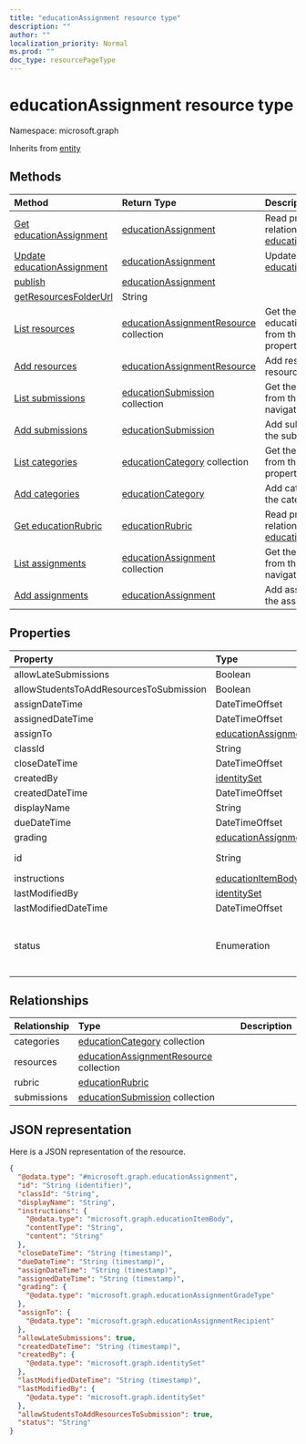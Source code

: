 ```yaml
---
title: "educationAssignment resource type"
description: ""
author: ""
localization_priority: Normal
ms.prod: ""
doc_type: resourcePageType
---
```


# educationAssignment resource type


Namespace: microsoft.graph




Inherits from [entity](../resources/entity.md)

## Methods
|Method|Return Type|Description|
|:---|:---|:---|
|[Get educationAssignment](../api/educationassignment-get.md)|[educationAssignment](../resources/educationassignment.md)|Read properties and relationships of the [educationAssignment](../resources/educationassignment.md) object.|
|[Update educationAssignment](../api/educationassignment-update.md)|[educationAssignment](../resources/educationassignment.md)|Update the properties of a [educationAssignment](../resources/educationassignment.md) object.|
|[publish](../api/educationassignment-publish.md)|[educationAssignment](../resources/educationassignment.md)||
|[getResourcesFolderUrl](../api/educationassignment-getresourcesfolderurl.md)|String||
|[List resources](../api/educationassignment-list-resources.md)|[educationAssignmentResource](../resources/educationassignmentresource.md) collection|Get the educationAssignmentResources from the resources navigation property.|
|[Add resources](../api/educationassignment-post-resources.md)|[educationAssignmentResource](../resources/educationassignmentresource.md)|Add resources by posting to the resources collection.|
|[List submissions](../api/educationassignment-list-submissions.md)|[educationSubmission](../resources/educationsubmission.md) collection|Get the educationSubmissions from the submissions navigation property.|
|[Add submissions](../api/educationassignment-post-submissions.md)|[educationSubmission](../resources/educationsubmission.md)|Add submissions by posting to the submissions collection.|
|[List categories](../api/educationassignment-list-categories.md)|[educationCategory](../resources/educationcategory.md) collection|Get the educationCategories from the categories navigation property.|
|[Add categories](../api/educationassignment-post-categories.md)|[educationCategory](../resources/educationcategory.md)|Add categories by posting to the categories collection.|
|[Get educationRubric](../api/educationrubric-get.md)|[educationRubric](../resources/educationrubric.md)|Read properties and relationships of the [educationRubric](../resources/educationrubric.md) object.|
|[List assignments](../api/educationclass-list-assignments.md)|[educationAssignment](../resources/educationassignment.md) collection|Get the educationAssignments from the assignments navigation property.|
|[Add assignments](../api/educationclass-post-assignments.md)|[educationAssignment](../resources/educationassignment.md)|Add assignments by posting to the assignments collection.|

## Properties
|Property|Type|Description|
|:---|:---|:---|
|allowLateSubmissions|Boolean||
|allowStudentsToAddResourcesToSubmission|Boolean||
|assignDateTime|DateTimeOffset||
|assignedDateTime|DateTimeOffset||
|assignTo|[educationAssignmentRecipient](../resources/educationassignmentrecipient.md)||
|classId|String||
|closeDateTime|DateTimeOffset||
|createdBy|[identitySet](../resources/identityset.md)||
|createdDateTime|DateTimeOffset||
|displayName|String||
|dueDateTime|DateTimeOffset||
|grading|[educationAssignmentGradeType](../resources/educationassignmentgradetype.md)||
|id|String| Inherited from [entity](../resources/entity.md)|
|instructions|[educationItemBody](../resources/educationitembody.md)||
|lastModifiedBy|[identitySet](../resources/identityset.md)||
|lastModifiedDateTime|DateTimeOffset||
|status|Enumeration|. Possible values are: `draft`, `published`, `assigned`, `unknownFutureValue`.|

## Relationships
|Relationship|Type|Description|
|:---|:---|:---|
|categories|[educationCategory](../resources/educationcategory.md) collection||
|resources|[educationAssignmentResource](../resources/educationassignmentresource.md) collection||
|rubric|[educationRubric](../resources/educationrubric.md)||
|submissions|[educationSubmission](../resources/educationsubmission.md) collection||

## JSON representation
Here is a JSON representation of the resource.
<!-- {
  "blockType": "resource",
  "keyProperty": "id",
  "@odata.type": "microsoft.graph.educationAssignment",
  "baseType": "microsoft.graph.entity",
  "openType": false
}
-->
``` json
{
  "@odata.type": "#microsoft.graph.educationAssignment",
  "id": "String (identifier)",
  "classId": "String",
  "displayName": "String",
  "instructions": {
    "@odata.type": "microsoft.graph.educationItemBody",
    "contentType": "String",
    "content": "String"
  },
  "closeDateTime": "String (timestamp)",
  "dueDateTime": "String (timestamp)",
  "assignDateTime": "String (timestamp)",
  "assignedDateTime": "String (timestamp)",
  "grading": {
    "@odata.type": "microsoft.graph.educationAssignmentGradeType"
  },
  "assignTo": {
    "@odata.type": "microsoft.graph.educationAssignmentRecipient"
  },
  "allowLateSubmissions": true,
  "createdDateTime": "String (timestamp)",
  "createdBy": {
    "@odata.type": "microsoft.graph.identitySet"
  },
  "lastModifiedDateTime": "String (timestamp)",
  "lastModifiedBy": {
    "@odata.type": "microsoft.graph.identitySet"
  },
  "allowStudentsToAddResourcesToSubmission": true,
  "status": "String"
}
```

